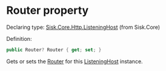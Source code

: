 <!--

Copyrights 2023 Sisk Framework - CypherPotato
Published under MIT license

!!! DO NOT EDIT THIS FILE !!!
This file was generated by a tool in the Sisk package. To edit the information in this documentation,
edit the XML documentation present in the Sisk source code.

-->


# Router property

Declaring type: [Sisk.Core.Http.ListeningHost](/read?q=/contents/spec/Sisk.Core.Http.ListeningHost.md) (from Sisk.Core)


Definition:

```cs
public Router? Router { get; set; }
```

Gets or sets the <a href="/read?q=/contents/spec/Sisk.Core.Routing.Router.md">Router</a> for this <a href="/read?q=/contents/spec/Sisk.Core.Http.ListeningHost.md">ListeningHost</a> instance.

